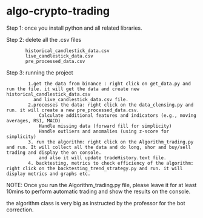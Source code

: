 # algo-crypto-trading

Step 1: once you install python and all related libraries.

Step 2: delete all the .csv files

           historical_candlestick_data.csv
           live_candlestick_data.csv
           pre_processed_data.csv

Step 3: running the project

            1.get the data from binance : right click on get_data.py and run the file. it will get the data and create new historical_candlestick_data.csv
              and live_candlestick_data.csv file.
            2.processes the data: right click on the data_clensing.py and run. it will create a new pre_processed_data.csv.
                Calculate additional features and indicators (e.g., moving averages, RSI, MACD)
                Handle missing data (forward fill for simplicity)
                Handle outliers and anomalies (using z-score for simplicity)
            3. run the algorithm: right click on the Algorithm_trading.py and run. It will collect all the data and do long, shor and buy/sell trading and display the on console.
                and also it will update tradeHistory.text file.
            4. backtesting, metrics to check efficiency of the algorithm: right click on the backtesting_trend_strategy.py and run. it will display metrics and graphs etc.

 NOTE: Once you run the Algorithm_trading.py file, please leave it for at least 10mins to perform automatic trading and show the results on the console.

 the algorithm class is very big as instructed by the professor for the bot correction.